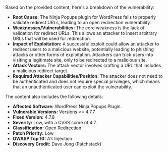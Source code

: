 Based on the provided content, here's a breakdown of the vulnerability:

*   **Root Cause:** The Ninja Popups plugin for WordPress fails to properly validate redirect URLs, leading to an open redirection vulnerability.
*   **Weaknesses/Vulnerabilities:** The core weakness is the lack of validation for redirect URLs. This allows an attacker to insert arbitrary URLs that will be used for redirection.
*  **Impact of Exploitation:** A successful exploit could allow an attacker to redirect users to a malicious website, potentially leading to phishing attacks or other forms of exploitation. Attackers can trick users into visiting a legitimate site, only to be redirected to a malicious site.
*   **Attack Vectors:** The attack vector involves crafting a URL that includes a malicious redirect target.
*   **Required Attacker Capabilities/Position:** The attacker does not need to be authenticated and does not require special privileges, which means that an unauthenticated user can exploit the vulnerability.

The content also includes the following details:

*   **Affected Software:** WordPress Ninja Popups Plugin.
*   **Vulnerable Versions:** Versions <= 4.7.7
*   **Fixed Version:** 4.7.8
*   **Severity:** Low, with a CVSS score of 4.7.
*   **Classification:** Open Redirection
*   **Patch Priority:** Low
*   **OWASP Top 10:** A1: Injection
*   **Discovery Credit:** Dave Jong (Patchstack)